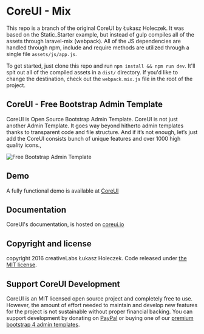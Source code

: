 # CoreUI - Mix

This repo is a branch of the original CoreUI by Łukasz Holeczek. It was based on the Static_Starter example, but instead of gulp compiles all of the assets through laravel-mix (webpack). All of the JS dependencies are handled through npm, include and require methods are utilized through a single file `assets/js/app.js`.

To get started, just clone this repo and run `npm install && npm run dev`. It'll spit out all of the compiled assets in a `dist/` directory. If you'd like to change the destination, check out the `webpack.mix.js` file in the root of the project.

## CoreUI - Free Bootstrap Admin Template

CoreUI is Open Source Bootstrap Admin Template. CoreUI is not just another Admin Template. It goes way beyond hitherto admin templates thanks to transparent code and file structure. And if it’s not enough, let’s just add the CoreUI consists bunch of unique features and over 1000 high quality icons.,

<img src="http://coreui.io/assets/img/coreui.png" alt="Free Bootstrap Admin Template">

## Demo

A fully functional demo is available at <a href="http://coreui.io?ref=github">CoreUI</a>

## Documentation

CoreUI's documentation, is hosted on <a href="http://coreui.io?ref=github">coreui.io</a>


## Copyright and license

copyright 2016 creativeLabs Łukasz Holeczek. Code released under [the MIT license](https://github.com/mrholek/CoreUI-Free-Bootstrap-Admin-Template/blob/master/LICENSE).

## Support CoreUI Development

CoreUI is an MIT licensed open source project and completely free to use. However, the amount of effort needed to maintain and develop new features for the project is not sustainable without proper financial backing. You can support development by donating on [PayPal](https://www.paypal.me/holeczek) or buying one of our [premium bootstrap 4 admin templates](https://www.genesisui.com?ref=github-coreui).